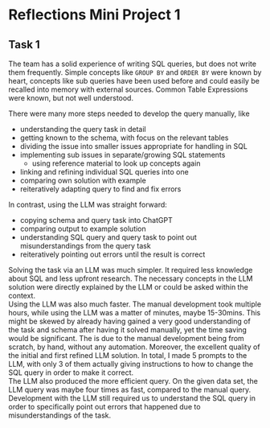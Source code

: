 # Reflections Mini Project 1

## Task 1

The team has a solid experience of writing SQL queries, but does not write them frequently. Simple concepts like `GROUP BY` and `ORDER BY` were known by heart, concepts like sub queries have been used before and could easily be recalled into memory with external sources. Common Table Expressions were known, but not well understood.

There were many more steps needed to develop the query manually, like

- understanding the query task in detail
- getting known to the schema, with focus on the relevant tables
- dividing the issue into smaller issues appropriate for handling in SQL
- implementing sub issues in separate/growing SQL statements 
  - using reference material to look up concepts again
- linking and refining individual SQL queries into one
- comparing own solution with example
- reiteratively adapting query to find and fix errors

In contrast, using the LLM was straight forward:

- copying schema and query task into ChatGPT
- comparing output to example solution
- understanding SQL query and query task to point out misunderstandings from the query task
- reiteratively pointing out errors until the result is correct

Solving the task via an LLM was much simpler. It required less knowledge about SQL and less upfront research. The necessary concepts in the LLM solution were directly explained by the LLM or could be asked within the context.  
Using the LLM was also much faster. The manual development took multiple hours, while using the LLM was a matter of minutes, maybe 15-30mins. This might be skewed by already having gained a very good understanding of the task and schema after having it solved manually, yet the time saving would be significant. The is due to the manual development being from scratch, by hand, without any automation. Moreover, the excellent quality of the initial and first refined LLM solution. In total, I made 5 prompts to the LLM, with only 3 of them actually giving instructions to how to change the SQL query in order to make it correct.  
The LLM also produced the more efficient query. On the given data set, the LLM query was maybe four times as fast, compared to the manual query.  
Development with the LLM still required us to understand the SQL query in order to specifically point out errors that happened due to misunderstandings of the task.